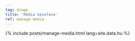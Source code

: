 ```yaml
---
tag: Usage
title: 'Média kezelése'
ref: manage-media
---
```


{% include posts/manage-media.html lang=site.data.hu %}
